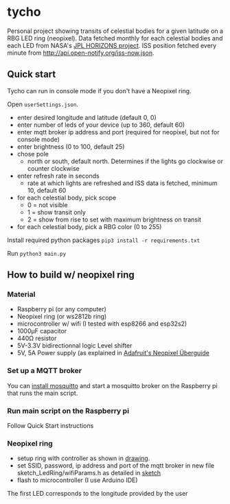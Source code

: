 # tycho
Personal project showing transits of celestial bodies for a given latitude on a RBG LED ring (neopixel). Data fetched monthly for each celestial bodies and each LED from NASA's [JPL HORIZONS project](https://ssd.jpl.nasa.gov/horizons.cgi). ISS position fetched every minute from http://api.open-notify.org/iss-now.json.

## Quick start
Tycho can run in console mode if you don't have a Neopixel ring.

Open `userSettings.json`.
- enter desired longitude and latitude (default 0, 0)
- enter number of leds of your device (up to 360, default 60)
- enter mqtt broker ip address and port (required for neopixel, but not for console mode)
- enter brightness (0 to 100, default 25)
- chose pole 
  - north or south, default north. Determines if the lights go clockwise or counter clockwise
- enter refresh rate in seconds 
  - rate at which lights are refreshed and ISS data is fetched, minimum 10, default 60
- for each celestial body, pick scope 
  - 0 = not visible
  - 1 = show transit only
  - 2 = show from rise to set with maximum brightness on transit
- for each celestial body, pick a RBG color (0 to 255)

Install required python packages `pip3 install -r requirements.txt`

Run `python3 main.py`

## How to build w/ neopixel ring
### Material
- Raspberry pi (or any computer)
- Neopixel ring (or ws2812b ring)
- microcontroller w/ wifi (I tested with esp8266 and esp32s2)
- 1000μF capacitor
- 440Ω resistor
- 5V-3.3V bidirectionnal logic Level shifter
- 5V, 5A Power supply (as explained in [Adafruit's Neopixel Überguide](https://learn.adafruit.com/adafruit-neopixel-uberguide/powering-neopixels)

### Set up a MQTT broker
You can [install mosquitto](https://randomnerdtutorials.com/how-to-install-mosquitto-broker-on-raspberry-pi/) and start a mosquitto broker on the Raspberry pi that runs the main script.

### Run main script on the Raspberry pi
Follow Quick Start instructions

### Neopixel ring
- setup ring with controller as shown in [drawing](circuit.png).
- set SSID, password, ip address and port of the mqtt broker in new file sketch_LedRing/wifiParams.h as detailed in [sketch](sketch_LedRing/sketchLedRing.ino)
- flash to microcontroller (I use Arduino IDE)

The first LED corresponds to the longitude provided by the user

